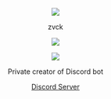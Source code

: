 <p align="center">  
<img src="https://i.ibb.co/ZxwDrnL/d984706d0393a75276d06644e19b9196-ezgif-com-gif-maker.gif">
</p>
<p align="center">
    zvck
<p align="center">  
<img src="https://komarev.com/ghpvc/?username=muinitalp&color=grey">
</p>
    <p align="center">
  <img src="https://discord.c99.nl/widget/theme-5/227205817642909698.png"/>
</p>
<p align="center">
Private creator of Discord bot
<p align="center">
    <a href="https://discord.gg/tmXMDUf8nk">Discord Server</a>
